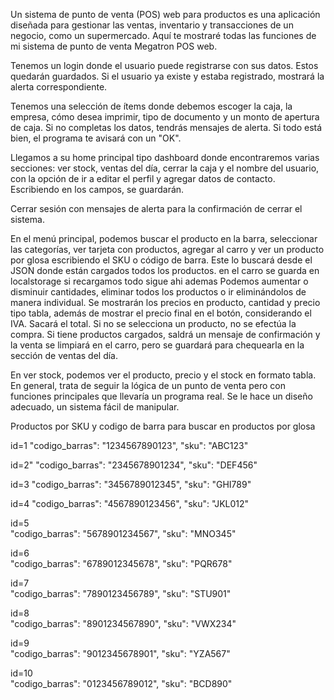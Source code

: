 Un sistema de punto de venta (POS) web para productos es una aplicación diseñada para gestionar las ventas, inventario y transacciones de un negocio, como un supermercado. Aquí te mostraré todas las funciones de mi sistema de punto de venta Megatron POS web.

Tenemos un login donde el usuario puede registrarse con sus datos. Estos quedarán guardados. Si el usuario ya existe y estaba registrado, mostrará la alerta correspondiente.

Tenemos una selección de ítems donde debemos escoger la caja, la empresa, cómo desea imprimir, tipo de documento y un monto de apertura de caja. Si no completas los datos, tendrás mensajes de alerta. Si todo está bien, el programa te avisará con un "OK".

Llegamos a su home principal tipo dashboard donde encontraremos varias secciones: ver stock, ventas del día, cerrar la caja y el nombre del usuario, con la opción de ir a editar el perfil y agregar datos de contacto. Escribiendo en los campos, se guardarán.

Cerrar sesión con mensajes de alerta para la confirmación de cerrar el sistema.

En el menú principal, podemos buscar el producto en la barra, seleccionar las categorías, ver tarjeta con productos, agregar al carro y ver un producto por glosa escribiendo el SKU o código de barra. Este lo buscará desde el JSON donde están cargados todos los productos. en el carro se guarda en localstorage si recargamos todo sigue ahi ademas Podemos aumentar o disminuir cantidades, eliminar todos los productos o ir eliminándolos de manera individual. Se mostrarán los precios en producto, cantidad y precio tipo tabla, además de mostrar el precio final en el botón, considerando el IVA. Sacará el total. Si no se selecciona un producto, no se efectúa la compra. Si tiene productos cargados, saldrá un mensaje de confirmación y la venta se limpiará en el carro, pero se guardará para chequearla en la sección de ventas del día.

En ver stock, podemos ver el producto, precio y el stock en formato tabla. En general, trata de seguir la lógica de un punto de venta pero con funciones principales que llevaría un programa real. Se le hace un diseño adecuado, un sistema fácil de manipular.

Productos por SKU y codigo de barra para buscar en productos por glosa

id=1
"codigo_barras": "1234567890123",
"sku": "ABC123"

 id=2" 
 "codigo_barras": "2345678901234",
 "sku": "DEF456"

 id=3 
 "codigo_barras": "3456789012345",
 "sku": "GHI789"

 id=4 
 "codigo_barras": "4567890123456",
 "sku": "JKL012"

 id=5    
 "codigo_barras": "5678901234567",
 "sku": "MNO345"

 id=6   
 "codigo_barras": "6789012345678",
 "sku": "PQR678"

 id=7   
 "codigo_barras": "7890123456789",
 "sku": "STU901"

 id=8   
 "codigo_barras": "8901234567890",
 "sku": "VWX234"

 id=9   
 "codigo_barras": "9012345678901",
 "sku": "YZA567"

 id=10     
 "codigo_barras": "0123456789012",
 "sku": "BCD890"
